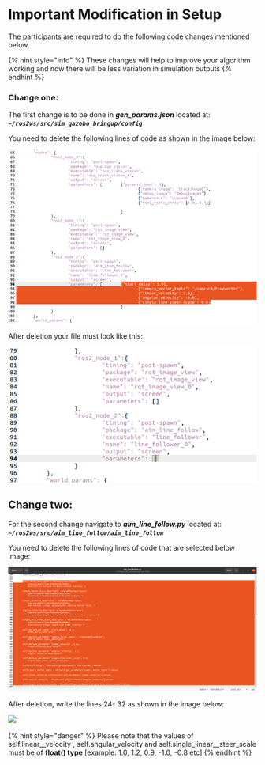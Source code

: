 # Important Modification in Setup

The participants are required to do the following code changes mentioned below.

{% hint style="info" %}
These changes will help to improve your algorithm working and now there will be less variation in simulation outputs
{% endhint %}

### Change one:&#x20;

The first change is to be done in _**gen\_params.json**_ located at: _**`~/ros2ws/src/sim_gazebo_bringup/config`**_

You need to delete the following lines of code as shown in the image below:

![](<.gitbook/assets/AIM_S2/before para.png>)

After deletion your file must look like this:

![](<.gitbook/assets/AIM_S2/Screenshot from 2021-04-30 12-50-15.png>)



## Change two:

For the second change navigate to _**aim\_line\_follow.py**_ located at: _**`~/ros2ws/src/aim_line_follow/aim_line_follow`**_

You need to delete the following lines of code that are selected below image:

![](.gitbook/assets/AIM_S2/aim.png)

After deletion, write the lines 24- 32 as shown in the image below:

![](.gitbook/assets/AIM_S2/after\_aim.png)

{% hint style="danger" %}
Please note that the values of self.linear\__velocity , self.angular\_velocity and self.single\_linear\__steer\_scale must be of **float() type** \[example: 1.0, 1.2, 0.9, -1.0, -0.8 etc]
{% endhint %}
